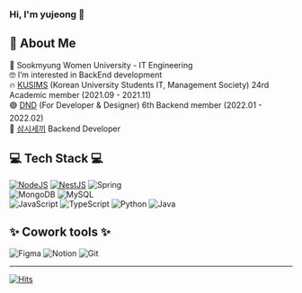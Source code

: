 

<div align=left>

 ### Hi, I'm yujeong 👋
👋 About Me <br/>
---
🏫 Sookmyung Women University - IT Engineering <br>
🤓 I’m interested in BackEnd development <br>
🔥 [KUSIMS](https://github.com/KUSITMS-Official) (Korean University Students IT, Management Society) 24rd Academic member (2021.09 - 2021.11) <br>
🟣 [DND](https://dnd.ac/) (For Developer & Designer) 6th Backend member (2022.01 - 2022.02) <br>
🍚 [삼시세끼](https://litt.ly/samshisekki) Backend Developer
 
💻 Tech Stack 💻
---
[![NodeJS](https://img.shields.io/badge/node.js-6DA55F?style=for-the-badge&logo=node.js&logoColor=white)](https://github.com/ohyujeong/24th_DemoDay_Wantudy-Server_3)  [![NestJS](https://img.shields.io/badge/nestjs-%23E0234E.svg?style=for-the-badge&logo=nestjs&logoColor=white)](https://github.com/ohyujeong/dnd-6th-2-backend)
![Spring](https://img.shields.io/badge/spring-%236DB33F.svg?style=for-the-badge&logo=spring&logoColor=white)<br/>
![MongoDB](https://img.shields.io/badge/MongoDB-%234ea94b.svg?style=for-the-badge&logo=mongodb&logoColor=white)
	![MySQL](https://img.shields.io/badge/mysql-%2300f.svg?style=for-the-badge&logo=mysql&logoColor=white)<br/>
![JavaScript](https://img.shields.io/badge/javascript-%23323330.svg?style=for-the-badge&logo=javascript&logoColor=%23F7DF1E)
	![TypeScript](https://img.shields.io/badge/typescript-%23007ACC.svg?style=for-the-badge&logo=typescript&logoColor=white)
![Python](https://img.shields.io/badge/python-3670A0?style=for-the-badge&logo=python&logoColor=ffdd54) ![Java](https://img.shields.io/badge/java-%23ED8B00.svg?style=for-the-badge&logo=java&logoColor=white)
  
✨ Cowork tools ✨  
---
![Figma](https://img.shields.io/badge/figma-%23F24E1E.svg?style=for-the-badge&logo=figma&logoColor=white) ![Notion](https://img.shields.io/badge/Notion-%23000000.svg?style=for-the-badge&logo=notion&logoColor=white) ![Git](https://img.shields.io/badge/git-%23F05033.svg?style=for-the-badge&logo=git&logoColor=white)

---

[![Hits](https://hits.seeyoufarm.com/api/count/incr/badge.svg?url=https%3A%2F%2Fgithub.com%2Fohyujeong&count_bg=%23000CF7&title_bg=%23000000&icon=&icon_color=%23E7E7E7&title=hits&edge_flat=false)](https://hits.seeyoufarm.com)


  
</div>
